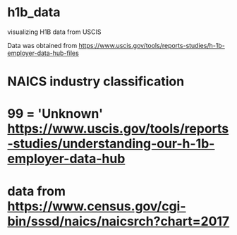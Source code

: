 # h1b_data
visualizing H1B data from USCIS


Data was obtained from https://www.uscis.gov/tools/reports-studies/h-1b-employer-data-hub-files

# NAICS industry classification
# 99 = 'Unknown' https://www.uscis.gov/tools/reports-studies/understanding-our-h-1b-employer-data-hub
# data from https://www.census.gov/cgi-bin/sssd/naics/naicsrch?chart=2017
